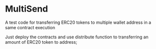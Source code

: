 # MultiSend
A test code for transferring ERC20 tokens to multiple wallet address in a same contract execution

Just deploy the contracts and use distribute function to transferring an amount of ERC20 token to address;
